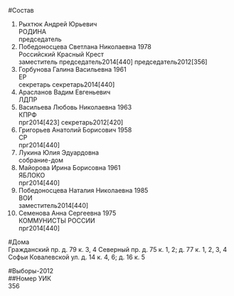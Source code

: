 #Состав  
1. Рыхтюк Андрей Юрьевич  
    РОДИНА  
    председатель  
2. Победоносцева Светлана Николаевна 1978  
    Российский Красный Крест  
    заместитель председатель2014[440] председатель2012[356]  
3. Горбунова Галина Васильевна 1961  
    ЕР  
    секретарь секретарь2014[440]  
4. Арасланов Вадим Евгеньевич  
    ЛДПР  
5. Васильева Любовь Николаевна 1963  
    КПРФ  
    прг2014[423] секретарь2012[420]  
6. Григорьев Анатолий Борисович 1958  
    СР  
    прг2014[440]  
7. Лукина Юлия Эдуардовна  
    собрание-дом  
8. Майорова Ирина Борисовна 1961  
    ЯБЛОКО  
    прг2014[440]  
9. Победоносцева Наталия Николаевна 1985  
    ВОИ  
    заместитель2014[440]  
10. Семенова Анна Сергеевна 1975  
    КОММУНИСТЫ РОССИИ  
    прг2014[440]  
  
#Дома  
Гражданский пр. д. 79 к. 3, 4 Северный пр. д. 75 к. 1, 2; д. 77 к. 1, 2, 3, 4 Софьи Ковалевской ул. д. 14 к. 4, 6; д. 16 к. 5  
  
#Выборы-2012  
##Номер УИК  
356  

